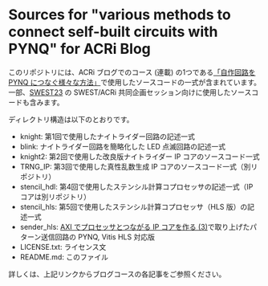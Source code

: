 Sources for "various methods to connect self-built circuits with PYNQ" for ACRi Blog
====================================================================================

このリポジトリには、ACRi ブログでのコース (連載) の1つである<a href="https://www.acri.c.titech.ac.jp/wordpress/archives/category/21q1-01b">「自作回路を PYNQ につなぐ様々な方法」</a>で使用したソースコードの一式が含まれています。一部、<a href="https://swest.toppers.jp/SWEST23/">SWEST23</a> の SWEST/ACRi 共同企画セッション向けに使用したソースコードも含みます。

ディレクトリ構造は以下のとおりです。

- knight: 第1回で使用したナイトライダー回路の記述一式
- blink: ナイトライダー回路を簡略化した LED 点滅回路の記述一式
- knight2: 第2回で使用した改良版ナイトライダー IP コアのソースコード一式
- TRNG_IP: 第3回で使用した真性乱数生成 IP コアのソースコード一式（別リポジトリ）
- stencil_hdl: 第4回で使用したステンシル計算コプロセッサの記述一式（IP コアは別リポジトリ）
- stencil_hls: 第5回で使用したステンシル計算コプロセッサ（HLS 版）の記述一式
- sender_hls: <a href="https://www.acri.c.titech.ac.jp/wordpress/archives/8512">AXI でプロセッサとつながる IP コアを作る (3)</a>で取り上げたパターン送信回路の PYNQ, Vitis HLS 対応版
- LICENSE.txt: ライセンス文
- README.md: このファイル

詳しくは、上記リンクからブログコースの各記事をご参照ください。